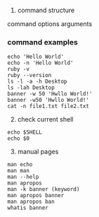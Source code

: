 1. command structure

command  options  arguments

### command examples
```
echo 'Hello World'
echo -n 'Hello World'
ruby -v
ruby --version
ls -l -a -h Desktop
ls -lah Desktop
banner -w 50 'Hwllo World!'
banner -w50 'Hwllo World!'
cat -n file1.txt file2.txt
```

2. check current shell
```
echo $SHELL
echo $0
```

3. manual pages
```
man echo
man man
man --help
man apropos
man -k banner (keyword)
man apropos banner
man apropos ban
whatis banner
```
